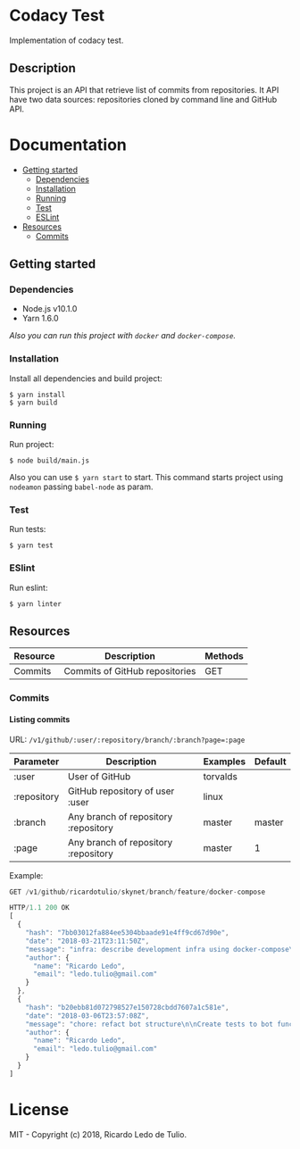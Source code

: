 # Codacy Test
Implementation of codacy test.

## Description
This project is an API that retrieve list of commits from repositories. It API have two data sources: repositories cloned by command line and GitHub API.

# Documentation
- [Getting started](#getting-started)
  - [Dependencies](#dependencies)
  - [Installation](#installataion)
  - [Running](#Running)
  - [Test](#test)
  - [ESLint](#eslint)
- [Resources](#resources)
  - [Commits](#commits)

## Getting started

### Dependencies
- Node.js v10.1.0
- Yarn 1.6.0

*Also you can run this project with `docker` and `docker-compose`.*

### Installation
Install all dependencies and build project:
```
$ yarn install
$ yarn build
```

### Running
Run project:
```
$ node build/main.js
```

Also you can use `$ yarn start` to start. This command starts project using `nodeamon` passing `babel-node` as param.

### Test
Run tests:
```
$ yarn test
```

### ESlint
Run eslint:
```
$ yarn linter
```

## Resources

| Resource      | Description                    | Methods  |
| ------------- |--------------------------------| ---------|
| Commits       | Commits of GitHub repositories | GET      |

### Commits
#### Listing commits
URL: `/v1/github/:user/:repository/branch/:branch?page=:page`

| Parameter      | Description                           | Examples  | Default |
| -------------- |---------------------------------------| ----------|---------|
| :user          | User of GitHub                        | torvalds  |         |
| :repository    | GitHub repository of user :user       | linux     |         |
| :branch        | Any branch of repository :repository  | master    | master  |    
| :page          | Any branch of repository :repository  | master    | 1       |

Example:

```js
GET /v1/github/ricardotulio/skynet/branch/feature/docker-compose

HTTP/1.1 200 OK
[
  {
    "hash": "7bb03012fa884ee5304bbaade91e4ff9cd67d90e",
    "date": "2018-03-21T23:11:50Z",
    "message": "infra: describe development infra using docker-compose\n\nDescribe a development infraestructure using docker-compose file. In\nthis docker-compose.yml file have services:\n\n- Node 8.9\n- Nginx\n\nAlso create a command to watch modifications on directory that contain\nsource files using nodemon, that is, every change will be updated, so\nits not necessary to restart container.\n\nIt was necessary to create nginx configuration file, so this commit also\nadd a configuration file to nginx. This file just redirect http requests\nto node container on port 3000.",
    "author": {
      "name": "Ricardo Ledo",
      "email": "ledo.tulio@gmail.com"
    }
  },
  {
    "hash": "b20ebb81d072798527e150728cbdd7607a1c581e",
    "date": "2018-03-06T23:57:08Z",
    "message": "chore: refact bot structure\n\nCreate tests to bot functions and rename its. Also create a directory\nnamed `botBuild` to contains associated with bot construction.",
    "author": {
      "name": "Ricardo Ledo",
      "email": "ledo.tulio@gmail.com"
    }
  }
]
```

# License
MIT - Copyright (c) 2018, Ricardo Ledo de Tulio.
